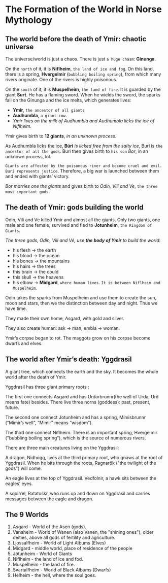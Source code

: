 # The Formation of the World in Norse Mythology

## The world before the death of Ymir: chaotic universe

The universe/world is just a chaos. There is just `a huge chasm`: **Ginunga**. 

On the `north` of it, it is **Niflheim**, `the land of ice and fog`. On this land, there is a spring, **Hvergelmir** (`bubbling boiling spring`), from which many rivers originate. One of the rivers is highly poisonous.

On the `south` of it, it is **Muspelheim**, `the land of fire`. It is guarded by the giant **Surt**. He has a flaming sword. When he wields the sword, the sparks fall on the Ginunga and the ice melts, which generates lives: 
* **Ymir**, `the ancestor of all giants`
* **Audhumbla**, `a giant cow`. 
* _Ymir lives on the milk of Audhumbla and Audhumbla licks the ice of Niflheim._

Ymir gives birth to **12 giants**, _in an unknown process_.

As Audhumbla licks the ice, **Búri** _is licked free from the salty ice_, Buri is `the ancestor of all the gods`. Buri then gives birth 
to `his son` *Bor*, in an unknown process, lol.

`Giants are affected by the poisonous river and become cruel and evil. Buri represents justice`. Therefore, a big war is launched 
between them and ended with giants’ victory.

_Bor marries one the giants_ and gives birth to *Odin, Vili and Ve*, `the three most important gods`.

## The death of Ymir: gods building the world

Odin, Vili and Ve killed Ymir and almost all the giants. Only two giants, one male and one female, survived and fled to **Jotunheim**, 
`the Kingdom of Giants`.

_The three gods, Odin, Vili and Vé, use **the body of Ymir** to build the world_:

* his flesh -> the earth 
* his blood -> the ocean
* his bones -> the mountains
* his hairs -> the trees
* this brain -> the could 
* this skull -> the heavens
* his elbow -> **Midgard**, `where human lives`. `It is between Niflheim and Muspelheim`.

Odin takes the sparks from Muspelheim and use them to create the sun, moon and stars, then we the distinction between day and night. 
Thus we have time.

They made their own home, Asgard, with gold and silver.

They also create human: ask -> man; embla -> woman.

Ymir’s corpse began to rot. The maggots grow on his corpse become dwarfs and elves.

## The world after Ymir’s death: Yggdrasil

A giant tree, which connects the earth and the sky. It becomes the whole world after the death of Ymir.

Yggdrasil has three giant primary roots :

The first one connects Asgard and has Urdarbrunnr(the well of Urda, Urd means fate) besides. There live three norns (goddess): 
past, present, future.

The second one connect Jotunheim and has a spring, Mímisbrunnr (“Mimir’s well”, “Mimir” means “wisdom”).

The third one connect Niflheim. There is an important spring, Hvergelmir ("bubbling boiling spring”), which is the source of 
numerous rivers.

There are three main creatures living on the Yggdrasil:

A dragon, Nidhogg, lives at the third primary root, who gnaws at the root of Yggdrasil. When he bits through the roots, 
Ragnarök ("the twilight of the gods") will come.

An eagle lives at the top of Yggdrasil. Vedfolnir, a hawk sits between the eagles’ eyes.

A squirrel, Ratatoskr, who runs up and down on Yggdrasil and carries messages between the eagle and dragon.

## The 9 Worlds

1. Asgard - World of the Asen (gods).
2. Vanaheim - World of Wanen (also Vanen, the "shining ones"), older deities, above all gods of fertility and agriculture.
3. Ljossalfheim - World of Light Albums (Elves)
4. Midgard - middle world, place of residence of the people
5. Jötunheim - World of Giants
6. Niflheim - the land of ice and fod.
7. Muspelheim - the land of fire.
8. Svartalfheim - World of Black Albums (Dwarfs)
9. Helheim - the hell, where the soul goes.
